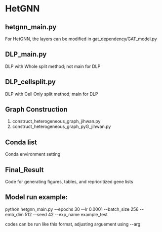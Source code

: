 # HetGNN

## hetgnn_main.py

For HetGNN, the layers can be modified in gat_dependency/GAT_model.py

## DLP_main.py

DLP with Whole split method; not main for DLP

## DLP_cellsplit.py

DLP with Cell Only split method; main for DLP

## Graph Construction

1. construct_heterogeneous_graph_jihwan.py
2. construct_heterogeneous_graph_pyG_jihwan.py

## Conda list

Conda environment setting

## Final_Result

Code for generating figures, tables, and reprioritized gene lists

## Model run example:

python hetgnn_main.py --epochs 30 --lr 0.0001 --batch_size 256 --emb_dim 512 --seed 42 --exp_name example_test 

codes can be run like this format, adjusting arguement using --arg
